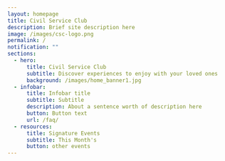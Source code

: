 ```yaml
---
layout: homepage
title: Civil Service Club
description: Brief site description here
image: /images/csc-logo.png
permalink: /
notification: ""
sections:
  - hero:
      title: Civil Service Club
      subtitle: Discover experiences to enjoy with your loved ones
      background: /images/home_banner1.jpg
  - infobar:
      title: Infobar title
      subtitle: Subtitle
      description: About a sentence worth of description here
      button: Button text
      url: /faq/
  - resources:
      title: Signature Events
      subtitle: This Month's
      button: other events
---
```

